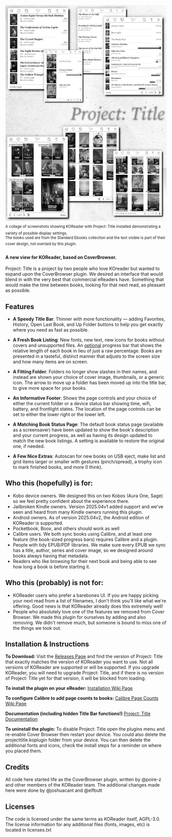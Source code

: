 <a href="resources/collage.jpg"><img src="resources/collage.jpg" width="600px"></a><br />
<sub>A collage of screenshots showing KOReader with Project: Title installed demonstrating a variety of possible display settings.</sub><br />
<sup>The books used are from the Standard Ebooks collection and the text visible is part of their cover design, not overlaid by this plugin.</sup> 

#### A new view for KOReader, based on CoverBrowser.
Project: Title is a project by two people who love KOreader but wanted to expand upon the CoverBrowser plugin. We desired an interface that would blend in with the very best that commercial eReaders have. Something that would make the time between books, looking for that next read, as pleasant as possible.

## Features
* **A Speedy Title Bar**: Thinner with more functionality — adding Favorites, History, Open Last Book, and Up Folder buttons to help you get exactly where you need as fast as possible.

* **A Fresh Book Listing**: New fonts, new text, new icons for books without covers and unsupported files. An [optional](../../wiki/Configure-Calibre-Page-Counts) progress bar that shows the relative length of each book in lieu of just a raw percentage. Books are presented in a tasteful, distinct manner that adjusts to the screen size and how many items are on screen.

* **A Fitting Folder**: Folders no longer show slashes in their names, and instead are shown your choice of cover image, thumbnails, or a generic icon. The arrow to move up a folder has been moved up into the title bar, to give more space for your books.

* **An Informative Footer**: Shows the page controls and your choice of either the current folder or a device status bar showing time, wifi, battery, and frontlight states. The location of the page controls can be set to either the lower right or the lower left.

* **A Matching Book Status Page**: The default book status page (available as a screensaver) have been updated to show the book's description and your current progress, as well as having its design updated to match the new book listings. A setting is available to restore the original one, if needed.

* **A Few Nice Extras**: Autoscan for new books on USB eject, make list and grid items larger or smaller with gestures (pinch/spread), a trophy icon to mark finished books, and more (I think).

## Who this (hopefully) is for:
* Kobo device owners. We designed this on two Kobos (Aura One, Sage) so we feel pretty confident about the experience there.
* Jailbroken Kindle owners. Version 2025.04v1 added support and we've seen and heard from many Kindle owners running this plugin.
* Android owners. As of version 2025.04v2, the Android edition of KOReader is supported.
* Pocketbook, Boox, and others should work as well
* Calibre users. We both sync books using Calibre, and at least one feature (the book-sized progress bars) requires Calibre and a plugin.
* People with tidy EPUB/PDF libraries. We make sure every EPUB we sync has a title, author, series and cover image, so we designed around books always having that metadata.
* Readers who like browsing for their next book and being able to see how long a book is before starting it.

## Who this (probably) is not for:
* KOReader users who prefer a barebones UI. If you are happy picking your next read from a list of filenames, I don't think you'll like what we're offering. Good news is that KOReader already does this extremely well!
* People who absolutely love one of the features we removed from Cover Browser. We made this plugin for ourselves by adding and also removing. We didn't remove much, but someone is bound to miss one of the things we took out.

## Installation & Instructions
**To Download:** Visit the [Releases Page](../../releases) and find the version of Project: Title that exactly matches the version of KOReader you want to use. Not all versions of KOReader are supported or will be supported. If you upgrade KOReader, you will need to upgrade Project: Title, and if there is no version of Project: Title yet for that version, it will be blocked from loading.

**To install the plugin on your eReader:**
[Installation Wiki Page](../../wiki/Installation)

**To configure Calibre to add page counts to books:**
[Calibre Page Counts Wiki Page](../../wiki/Configure-Calibre-Page-Counts)

**Documentation (including hidden Title Bar functions!)**
[Project: Title Documentation](../../wiki/Documentation)

**To uninstall the plugin:** To disable Project: Title open the plugins menu and re-enable Cover Browser then restart your device. You could also delete the projecttitle.koplugin folder from your device. You can then delete the additional fonts and icons, check the install steps for a reminder on where you placed them.

## Credits
All code here started life as the CoverBrowser plugin, written by @poire-z and other members of the KOReader team. The additional changes made here were done by @joshuacant and @elfbutt

## Licenses
The code is licensed under the same terms as KOReader itself, AGPL-3.0. The license information for any additional files (fonts, images, etc) is located in licenses.txt
